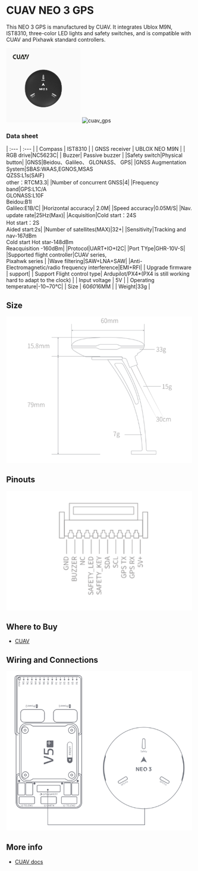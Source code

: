 # CUAV NEO 3 GPS

This NEO 3 GPS is manufactured by CUAV. 
It integrates Ublox M9N, IST8310, three-color LED lights and safety switches, and is compatible with CUAV and Pixhawk standard controllers.

<img src="../../assets/hardware/gps/cuav_gps/neo_3.jpg" width="200px" title="cuav_gps" /> <img src="../../assets/hardware/gps_cuav/neo_3.jpg" width="215px" title="cuav_gps" /> 

### Data sheet

| :--- | :--- |
| Compass | IST8310 |
| GNSS receiver | UBLOX NEO M9N |
| RGB drive|NC5623C|
| Buzzer| Passive buzzer |
|Safety switch|Physical button|
|GNSS|Beidou、Galileo、 GLONASS、 GPS|
|GNSS Augmentation System|SBAS:WAAS,EGNOS,MSAS<br/>QZSS:L1s(SAIF)<br/>other：RTCM3.3|
|Number of concurrent GNSS|4|
|Frequency band|GPS:L1C/A<br/>GLONASS:L10F<br/>Beidou:B1I<br/>Galileo:E1B/C|
|Horizontal accuracy| 2.0M|
|Speed accuracy|0.05M/S|
|Nav. update rate|25Hz(Max)|
|Acquisition|Cold start：24S<br/>Hot start：2S<br/>Aided start:2s|
|Number of satellites(MAX)|32+|
|Sensitivity|Tracking and nav-167dBm<br/>Cold start Hot star-148dBm<br/>Reacquisition -160dBm|
|Protocol|UART+IO+I2C|
|Port TYpe|GHR-10V-S|
|Supported flight controller|CUAV series,<br/>Pixahwk series |
|Wave filtering|SAW+LNA+SAW|
|Anti-Electromagnetic/radio frequency interference|EMI+RFI|
| Upgrade firmware | support|
| Support Flight control type| Ardupilot/PX4*(PX4 is still working hard to adapt to the clock) |
| Input voltage | 5V |
| Operating temperature|-10~70℃|
| Size | 60*60*16MM |
| Weight|33g |

## Size

<img src="../../assets/hardware/gps/cuav_gps/neo_3_size.png" width="500px" /> 

## Pinouts

<img src="../../assets/hardware/gps/cuav_gps/neo_3_pinouts.png" width="500px" /> 

## Where to Buy

* [CUAV](https://cuav.en.alibaba.com/product/1600217379204-820872629/CUAV_NEO_3_M9N_GPS_Module_for_Pixhawk_Compass_gps_tracker_navigation_gps.html?spm=a2700.shop_oth.74.1.636e28725EvVHb)


## Wiring and Connections

<img src="../../assets/hardware/gps/cuav_gps/neo_3_connect.png" width="500px" /> 


## More info

* [CUAV docs](https://doc.cuav.net/gps/neo-series-gnss/zh-hans/neo-3.html)
  
